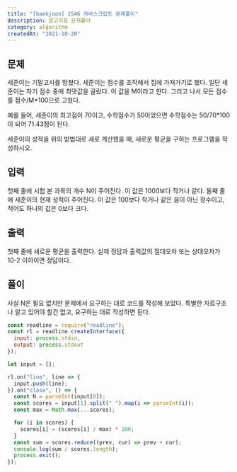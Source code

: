 ```yaml
---
title: "[baekjoon] 1546 자바스크립트 문제풀이"
description: 알고리즘 문제풀이
category: algorithm
createdAt: "2021-10-20"
---
```


## 문제

세준이는 기말고사를 망쳤다. 세준이는 점수를 조작해서 집에 가져가기로 했다. 일단 세준이는 자기 점수 중에 최댓값을 골랐다. 이 값을 M이라고 한다. 그리고 나서 모든 점수를 점수/M\*100으로 고쳤다.

예를 들어, 세준이의 최고점이 70이고, 수학점수가 50이었으면 수학점수는 50/70\*100이 되어 71.43점이 된다.

세준이의 성적을 위의 방법대로 새로 계산했을 때, 새로운 평균을 구하는 프로그램을 작성하시오.

## 입력

첫째 줄에 시험 본 과목의 개수 N이 주어진다. 이 값은 1000보다 작거나 같다. 둘째 줄에 세준이의 현재 성적이 주어진다. 이 값은 100보다 작거나 같은 음이 아닌 정수이고, 적어도 하나의 값은 0보다 크다.

## 출력

첫째 줄에 새로운 평균을 출력한다. 실제 정답과 출력값의 절대오차 또는 상대오차가 10-2 이하이면 정답이다.

## 풀이

사실 N은 필요 없지만 문제에서 요구하는 대로 코드를 작성해 보았다. 특별한 자료구조나 알고 있어야 할건 없고, 요구하는 대로 작성하면 된다.

```jsx
const readline = require("readline");
const rl = readline.createInterface({
  input: process.stdin,
  output: process.stdout
});

let input = [];

rl.on("line", line => {
  input.push(line);
}).on("close", () => {
  const N = parseInt(input[0]);
  const scores = input[1].split(" ").map(i => parseInt(i));
  const max = Math.max(...scores);

  for (i in scores) {
    scores[i] = (scores[i] / max) * 100;
  }
  const sum = scores.reduce((prev, cur) => prev + cur);
  console.log(sum / scores.length);
  process.exit();
});
```
